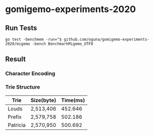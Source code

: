 # gomigemo-experiments-2020

## Run Tests

```
go test -benchmem -run=^$ github.com/oguna/gomigemo-experiments-2020/migemo -bench BenchmarkMigemo_UTF8
```

## Result

### Character Encoding


### Trie Structure

| Trie     | Size(byte) | Time(ms) |
| -------- | ---------- | -------- |
| Louds    |  2,513,406 |  452.646 |
| Prefix   |  2,579,758 |  502.186 |
| Patricia |  2,570,950 |  500.692 | 257796900